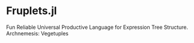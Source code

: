 # Fruplets.jl
Fun Reliable Universal Productive Language for Expression Tree Structure.  Archnemesis: Vegetuples
